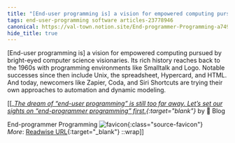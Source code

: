 ```yaml
---
title: "[End-user programming is] a vision for empowered computing pursued by ..."
tags: end-user-programming software articles-23778946
canonical: https://val-town.notion.site/End-programmer-Programming-a749beb4a9b143f2990f575fb7e59b33
hide_title: true
---
```


[End-user programming is] a vision for empowered computing pursued by bright-eyed computer science visionaries. Its rich history reaches back to the 1960s with programming environments like Smalltalk and Logo. Notable successes since then include Unix, the spreadsheet, Hypercard, and HTML. And today, newcomers like Zapier, Coda, and Siri Shortcuts are trying their own approaches to automation and dynamic modeling.


[[<cite>_[The dream of “end-user programming” is still too far away. Let’s set our sights on “end-programmer programming” first.](https://val-town.notion.site/End-programmer-Programming-a749beb4a9b143f2990f575fb7e59b33){:target="_blank"}_</cite> by 📝
Blog





End-programmer Programming ![favicon](https://s2.googleusercontent.com/s2/favicons?domain=val-town.notion.site){:class="source-favicon"}<br>
_More_: [Readwise URL](https://readwise.io/open/468479761){:target="_blank"}
::wrap]]